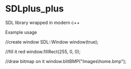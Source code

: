 # SDLplus_plus
SDL library wrapped in modern c++

Example usage

//create window
SDL::Window window(true);

//fill it red
window.fillRect(255, 0, 0);

//draw bitmap on it
window.blitBMP("Images\\home.bmp");
